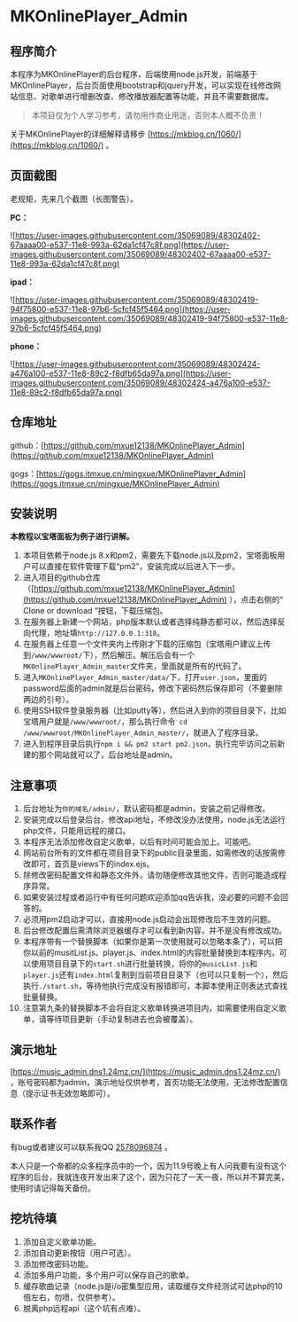 # MKOnlinePlayer_Admin

## 程序简介

本程序为MKOnlinePlayer的后台程序，后端使用node.js开发，前端基于MKOnlinePlayer，后台页面使用bootstrap和jquery开发，可以实现在线修改网站信息、对歌单进行增删改查、修改播放器配置等功能，并且不需要数据库。
> 
> 本项目仅为个人学习参考，请勿用作商业用途，否则本人概不负责！
>

关于MKOnlinePlayer的详细解释请移步 [https://mkblog.cn/1060/](https://mkblog.cn/1060/) 。

## 页面截图

老规矩，先来几个截图（长图警告）。

**PC：**

![https://user-images.githubusercontent.com/35069089/48302402-67aaaa00-e537-11e8-993a-62da1cf47c8f.png](https://user-images.githubusercontent.com/35069089/48302402-67aaaa00-e537-11e8-993a-62da1cf47c8f.png)

**ipad：**

![https://user-images.githubusercontent.com/35069089/48302419-94f75800-e537-11e8-97b6-5cfcf45f5464.png](https://user-images.githubusercontent.com/35069089/48302419-94f75800-e537-11e8-97b6-5cfcf45f5464.png)

**phone：**

![https://user-images.githubusercontent.com/35069089/48302424-a476a100-e537-11e8-89c2-f8dfb65da97a.png](https://user-images.githubusercontent.com/35069089/48302424-a476a100-e537-11e8-89c2-f8dfb65da97a.png)

## 仓库地址

github：[https://github.com/mxue12138/MKOnlinePlayer_Admin](https://github.com/mxue12138/MKOnlinePlayer_Admin)

gogs：[https://gogs.itmxue.cn/mingxue/MKOnlinePlayer_Admin](https://gogs.itmxue.cn/mingxue/MKOnlinePlayer_Admin)

## 安装说明

**本教程以宝塔面板为例子进行讲解。**

1. 本项目依赖于node.js 8.x和pm2，需要先下载node.js以及pm2，宝塔面板用户可以直接在软件管理下载“pm2”，安装完成以后进入下一步。
2. 进入项目的github仓库（[https://github.com/mxue12138/MKOnlinePlayer_Admin](https://github.com/mxue12138/MKOnlinePlayer_Admin) ），点击右侧的“  Clone or download ”按钮，下载压缩包。
3. 在服务器上新建一个网站，php版本默认或者选择纯静态都可以，然后选择反向代理，地址填``http://127.0.0.1:318``。
4. 在服务器上任意一个文件夹内上传刚才下载的压缩包（宝塔用户建议上传到``/www/wwwroot/``下），然后解压。解压后会有一个``MKOnlinePlayer_Admin_master``文件夹，里面就是所有的代码了。
5. 进入``MKOnlinePlayer_Admin_master/data/``下，打开``user.json``，里面的password后面的admin就是后台密码，修改下密码然后保存即可（不要删除两边的引号）。
6. 使用SSH软件登录服务器（比如putty等），然后进入到你的项目目录下，比如宝塔用户就是``/www/wwwroot/``，那么执行命令`` cd /www/wwwroot/MKOnlinePlayer_Admin_master/``，就进入了程序目录。
7. 进入到程序目录后执行``npm i && pm2 start pm2.json``，执行完毕访问之前新建的那个网站就可以了，后台地址是admin。

## 注意事项

1. 后台地址为``你的域名/admin/``，默认密码都是admin，安装之前记得修改。
2. 安装完成以后登录后台，修改api地址，不修改没办法使用，node.js无法运行php文件，只能用远程的接口。
3. 本程序无法添加修改自定义歌单，以后有时间可能会加上。可能吧。
4. 网站前台所有的文件都在项目目录下的public目录里面，如需修改的话按需修改即可，首页是views下的index.ejs。
5. 除修改密码配置文件和静态文件外，请勿随便修改其他文件，否则可能造成程序异常。
6. 如果安装过程或者运行中有任何问题欢迎添加qq告诉我，没必要的问题不会回答的。
7. 必须用pm2启动才可以，直接用node.js启动会出现修改后不生效的问题。
8. 后台修改配置后需清除浏览器缓存才可以看到新内容，并不是没有修改成功。
9. 本程序带有一个替换脚本（如果你是第一次使用就可以忽略本条了），可以把你以前的musitList.js、player.js、index.html的内容批量替换到本程序内，可以使用项目目录下的``start.sh``进行批量转换，将你的``musicList.js``和``player.js``还有``index.html``复制到当前项目目录下（也可以只复制一个），然后执行``./start.sh``，等待他执行完成没有报错即可，本脚本使用正则表达式查找批量替换。
10. 注意第九条的替换脚本不会将自定义歌单转换进项目内，如需要使用自定义歌单，请等待项目更新（手动复制进去也会被覆盖）。

## 演示地址

[https://music_admin.dns1.24mz.cn/](https://music_admin.dns1.24mz.cn/) ，账号密码都为admin，演示地址仅供参考，首页功能无法使用，无法修改配置信息（提示证书无效忽略即可）。

## 联系作者

有bug或者建议可以联系我QQ [2578096874](https://wpa.qq.com/msgrd?v=3&uin=2578096874&site=qq&menu=yes) 。

本人只是一个帝都的众多程序员中的一个，因为11.9号晚上有人问我要有没有这个程序的后台，我就连夜开发出来了这个，因为只花了一天一夜，所以并不算完美，使用时请记得每天备份。

## 挖坑待填

1. 添加自定义歌单功能。
2. 添加自动更新按钮（用户可选）。
3. 添加修改密码功能。
4. 添加多用户功能，多个用户可以保存自己的歌单。
5. 缓存歌曲记录（node.js是i/o密集型应用，读取缓存文件经测试可达php的10倍左右，勿喷，仅供参考）。
6. 脱离php远程api（这个坑有点难）。
